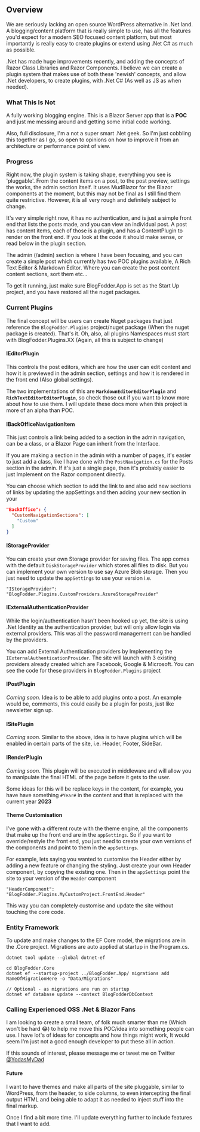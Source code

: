 ## Overview

We are seriously lacking an open source WordPress alternative in .Net land. A blogging/content platform that is really simple to use, has all the features you'd expect for a modern SEO focused content platform, but most importantly is really easy to create plugins or extend using .Net C# as much as possible.

.Net has made huge improvements recently, and adding the concepts of Razor Class Libraries and Razor Components. I believe we can create a plugin system that makes use of both these 'newish' concepts, and allow .Net developers, to create plugins, with .Net C# (As well as JS as when needed).

### What This Is Not

A fully working blogging engine. This is a Blazor Server app that is a **POC** and just me messing around and getting some initial code working.

Also, full disclosure, I'm a not a super smart .Net geek. So I'm just cobbling this together as I go, so open to opinions on how to improve it from an architecture or performance point of view.

### Progress

Right now, the plugin system is taking shape, everything you see is 'pluggable'. From the content items on a post, to the post preview, settings the works, the admin section itself. It uses MudBlazor for the Blazor components at the moment, but this may not be final as I still find them quite restrictive. However, it is all very rough and definitely subject to change. 

It's very simple right now, it has no authentication, and is just a simple front end that lists the posts made, and you can view an individual post. A post has content items, each of those is a plugin, and has a ContentPlugin to render on the front end. If you look at the code it should make sense, or read below in the plugin section.

The admin (/admin) section is where I have been focusing, and you can create a simple post which currently has two POC plugins available, A Rich Text Editor & Markdown Editor. Where you can create the post content content sections, sort them etc...

To get it running, just make sure BlogFodder.App is set as the Start Up project, and you have restored all the nuget packages.

### Current Plugins

The final concept will be users can create Nuget packages that just reference the `BlogFodder.Plugins` project/nuget package (When the nuget package is created). That's it. Oh, also, all plugins Namespaces must start with BlogFodder.Plugins.XX (Again, all this is subject to change)

#### IEditorPlugin

This controls the post editors, which are how the user can edit content and how it is previewed in the admin section, settings and how it is rendered in the front end (Also global settings).

The two implementations of this are **`MarkdownEditorEditorPlugin`** and **`RichTextEditorEditorPlugin`**, so check those out if you want to know more about how to use them. I will update these docs more when this project is more of an alpha than POC.

#### IBackOfficeNavigationItem

This just controls a link being added to a section in the admin navigation, can be a class, or a Blazor Page can inherit from the Interface.

If you are making a section in the admin with a number of pages, it's easier to just add a class, like I have done with the `PostNavigation.cs` for the Posts section in the admin. If it's just a single page, then it's probably easier to just Implement on the Razor component directly.

You can choose which section to add the link to and also add new sections of links by updating the appSettings and then adding your new section in your 

```json
"BackOffice": {
  "CustomNavigationSections": [
    "Custom"
  ]
}
```

#### IStorageProvider

You can create your own Storage provider for saving files. The app comes with the default `DiskStorageProvider` which stores all files to disk. But you can implement your own version to use say Azure Blob storage. Then you just need to update the `appSettings` to use your version i.e.

`"IStorageProvider": "BlogFodder.Plugins.CustomProviders.AzureStorageProvider"`

#### IExternalAuthenticationProvider

While the login/authentication hasn't been hooked up yet, the site is using .Net Identity as the authentication provider, but will only allow login via external providers. This was all the password management can be handled by the providers.

You can add External Authentication providers by Implementing the `IExternalAuthenticationProvider`. The site will launch with 3 existing providers already created which are Facebook, Google & Microsoft. You can see the code for these providers in `BlogFodder.Plugins` project

#### IPostPlugin

*Coming soon*. Idea is to be able to add plugins onto a post. An example would be, comments, this could easily be a plugin for posts, just like newsletter sign up.

#### ISitePlugin

*Coming soon*. Similar to the above, idea is to have plugins which will be enabled in certain parts of the site, i.e. Header, Footer, SideBar.

#### IRenderPlugin

*Coming soon*. This plugin will be executed in middleware and will allow you to manipulate the final HTML of the page before it gets to the user.

Some ideas for this will be replace keys in the content, for example, you have have something `#Year#` in the content and that is replaced with the current year **2023**

#### Theme Customisation

I've gone with a different route with the theme engine, all the components that make up the front end are in the `appSettings`. So if you want to override/restyle the front end, you just need to create your own versions of the components and point to them in the `appSettings`.

For example, lets saying you wanted to customise the Header either by adding a new feature or changing the styling. Just create your own Header component, by copying the existing one. Then in the `appSettings` point the site to your version of the `Header` component

`"HeaderComponent": "BlogFodder.Plugins.MyCustomProject.FrontEnd.Header"`

This way you can completely customise and update the site without touching the core code.

### Entity Framework

To update and make changes to the EF Core model, the migrations are in the .Core project. Migrations are auto applied at startup in the Program.cs.

```
dotnet tool update --global dotnet-ef

cd BlogFodder.Core
dotnet ef --startup-project ../BlogFodder.App/ migrations add NameOfMigrationHere -o "Data/Migrations"

// Optional - as migrations are run on startup  
dotnet ef database update --context BlogFodderDbContext
```

### Calling Experienced OSS .Net & Blazor Fans

I am looking to create a small team, of folk much smarter than me (Which won't be hard 😂) to help me move this POC/idea into something people can use. I have lot's of ideas for concepts and how things might work, It would seem I'm just not a good enough developer to put these all in action.

If this sounds of interest, please message me or tweet me on Twitter [@YodasMyDad](https://twitter.com/YodasMyDad)

#### Future

I want to have themes and make all parts of the site pluggable, similar to WordPress, from the header, to side columns, to even intercepting the final output HTML and being able to adapt it as needed to inject stuff into the final markup.

Once I find a bit more time. I'll update everything further to include features that I want to add.